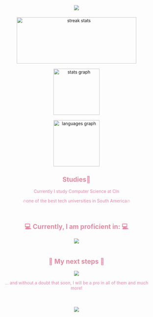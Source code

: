 <h1 align="center">
    <img src="https://readme-typing-svg.herokuapp.com?font=Amatic+SC&size=33&duration=1500&pause=1000&color=E48AA3&background=74CCEA00&center=true&vCenter=true&random=false&width=435&lines=Hi+There%F0%9F%91%8A!+I'm+Matheus+Pessoa!...;...and+i'm+CC+Student💻" />
</h1>

###

<div align="center">
<img width=390 src="https://github-readme-streak-stats-salesp07.vercel.app/?user=matheusopessoa&count_private=false&theme=dracula&border_radius=10" height="150" alt="streak stats"/>
</div>
<br>
<div align="center">
  <img src="https://github-readme-stats.vercel.app/api?username=matheusopessoa&hide_title=false&hide_rank=false&show_icons=true&include_all_commits=true&count_private=true&disable_animations=true&theme=dracula&locale=en&border_radius=10" height="150"  alt="stats graph"  />
</div>
<br>
<div align="center">
  <img src="https://github-readme-stats.vercel.app/api/top-langs?username=matheusopessoa&locale=en&hide_title=false&layout=compact&card_width=320&langs_count=5&theme=dracula&border_radius=10" height="150" alt="languages graph"  />
</div>

<h2 align="center" style="color: #e48aa3;">Studies📕</h2>
<p align="center" style="color: #e48aa3;">Currently I study Computer Science at CIn</p>
<p align="center" style="color: #e48aa3;">🔥one of the best tech universities in South America🔥</p>

<br>

<div align="center">


  <h2 align="center" style="color: #e48aa3">💻 Currently, I am proficient in: 💻</h2>
<img src="https://skillicons.dev/icons?i=javascript,python,css,html,vscode,github,git" />
</div>

<br>

<div align="center">
 <h2 align="center" style="color: #e48aa3">📌 My next steps 📌</h2>
<img src="https://skillicons.dev/icons?i=typescript,nextjs,react,tailwind,firebase,nodejs" />
 <p align="center" style="color: #e48aa3">... and without a doubt that soon, I will be a pro in all of them and much more!</p>

</div>

<br>

<h3 align="center">
    <img src="https://readme-typing-svg.herokuapp.com?font=Amatic+SC&size=33&duration=1500&pause=1000&color=E48AA3&background=74CCEA00&center=true&vCenter=true&random=false&width=435&lines=Thanks+for+visiting!...+%F0%9F%91%8B;Shoot+me+a+message+on+Linkedin!+👉...;...matheuspessoadev">
</h3>


